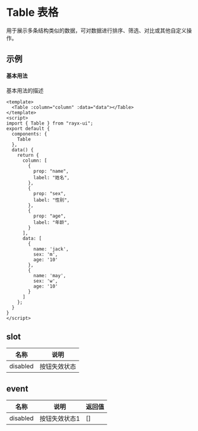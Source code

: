 <!-- type: 展示 -->

# Table 表格
用于展示多条结构类似的数据，可对数据进行排序、筛选、对比或其他自定义操作。

## 示例

#### 基本用法
基本用法的描述
```vue demo
<template>
  <Table :column="column" :data="data"></Table>
</template>
<script>
import { Table } from "rayx-ui";
export default {
  components: {
    Table
  },
  data() {
    return {
      column: [
        {
          prop: "name",
          label: "姓名",
        },
        {
          prop: "sex",
          label: "性别",
        },
        {
          prop: "age",
          label: "年龄",
        }
      ],
      data: [
        {
          name: 'jack',
          sex: 'm',
          age: '10'
        },
        {
          name: 'may',
          sex: 'w',
          age: '10'
        }
      ]
    };
  }
}
</script>
```

<!-- props -->
<!-- methods -->

## slot
| 名称 | 说明 |
| --- | --- |
| disabled | 按钮失效状态 |

## event
| 名称 | 说明 | 返回值 |
| --- | --- | --- |
| disabled | 按钮失效状态1 | [] |